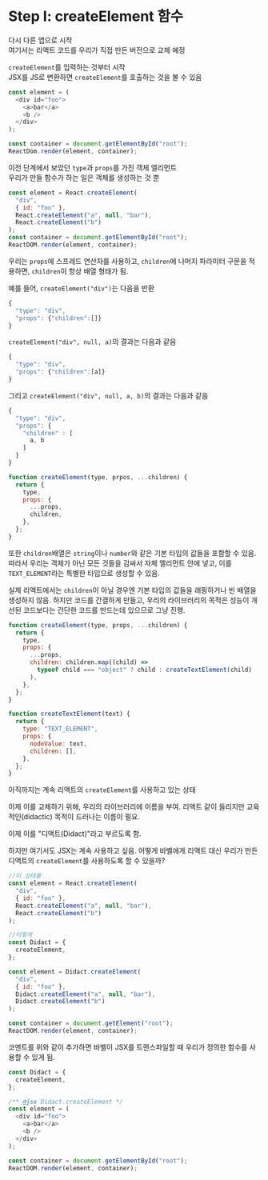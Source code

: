 # Step I: createElement 함수

다시 다른 앱으로 시작<br/>
여기서는 리액트 코드를 우리가 직접 만든 버전으로 교체 예정

`createElement`를 입력하는 것부터 시작<br/>
JSX를 JS로 변환하면 `createElement`를 호출하는 것을 볼 수 있음

```javascript
const element = (
  <div id="foo">
    <a>bar</a>
    <b />
  </div>
);

const container = document.getElementById("root");
ReactDom.render(element, container);
```

이전 단계에서 보았던 `type`과 `props`를 가진 객체 엘리먼트<br/>
우리가 만들 함수가 하는 일은 객체를 생성하는 것 뿐

```javascript
const element = React.createElement(
  "div",
  { id: "foo" },
  React.createElement("a", null, "bar"),
  React.createElement("b")
);
const container = document.getElementById("root");
ReactDOM.render(element, container);
```

우리는 `props`에 스프레드 연산자를 사용하고, `children`에 나머지 파라미터 구문을 적용하면, `children`이 항상 배열 형태가 됨.

예를 들어, `createElement("div")`는 다음을 반환

```javascript
{
  "type": "div",
  "props": {"children":[]}
}
```

`createElement("div", null, a)`의 결과는 다음과 같음

```javascript
{
  "type": "div",
  "props": {"children":[a]}
}
```

그리고 `createElement("div", null, a, b)`의 결과는 다음과 같음

```javascript
{
  "type": "div",
  "props": {
    "children" : [
      a, b
    ]
  }
}
```

```javascript
function createElement(type, prpos, ...children) {
  return {
    type,
    props: {
      ...props,
      children,
    },
  };
}
```

또한 `children`배열은 `string`이나 `number`와 같은 기본 타입의 값들을 포함할 수 있음. 따라서 우리는 객체가 아닌 모든 것들을 감싸서 자체 엘리먼트 안에 넣고, 이를 `TEXT_ELEMENT`라는 특별한 타입으로 생성할 수 있음.

실제 리액트에서는 `children`이 아닐 경우엔 기본 타입의 값들을 래핑하거나 빈 배열을 생성하지 않음. 하지만 코드를 간결하게 만들고, 우리의 라이브러리의 목적은 성능이 개선된 코드보다는 간단한 코드를 만드는데 있으므로 그냥 진행.

```javascript
function createElement(type, props, ...children) {
  return {
    type,
    props: {
      ...props,
      children: children.map((child) =>
        typeof child === "object" ? child : createTextElement(child)
      ),
    },
  };
}

function createTextElement(text) {
  return {
    type: "TEXT_ELEMENT",
    props: {
      nodeValue: text,
      children: [],
    },
  };
}
```

아직까지는 계속 리액트의 `createElement`를 사용하고 있는 상태

이제 이를 교체하기 위해, 우리의 라이브러리에 이름을 부여. 리액트 같이 들리지만 교육적인(didactic) 목적이 드러나는 이름이 필요.

이제 이를 "디액트(Didact)"라고 부르도록 함.

하지만 여기서도 JSX는 계속 사용하고 싶음. 어떻게 바벨에게 리액트 대신 우리가 만든 디액트의 `createElement`를 사용하도록 할 수 있을까?

```javascript
//이 상태를
const element = React.createElement(
  "div",
  { id: "foo" },
  React.createElement("a", null, "bar"),
  React.createElement("b")
);

//이렇게
const Didact = {
  createElement,
};

const element = Didact.createElement(
  "div",
  { id: "foo" },
  Didact.createElement("a", null, "bar"),
  Didact.createElement("b")
);

const container = document.getElement("root");
ReactDOM.render(element, container);
```

코멘트를 위와 같이 추가하면 바벨이 JSX를 트랜스파일할 때 우리가 정의한 함수를 사용할 수 있게 됨.

```javascript
const Didact = {
  createElement,
};

/** @jsx Didact.createElement */
const element = (
  <div id="foo">
    <a>bar</a>
    <b />
  </div>
);

const container = document.getElementById("root");
ReactDOM.render(element, container);
```
